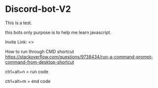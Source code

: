 # Discord-bot-V2

This is a test.

this bots only purpose is to help me learn javascript.

Invite Link:
<>

How to run through CMD shortcut
<https://stackoverflow.com/questions/9738434/run-a-command-prompt-command-from-desktop-shortcut>

ctrl+alt+n = run code

ctrl+alt+m = end code
